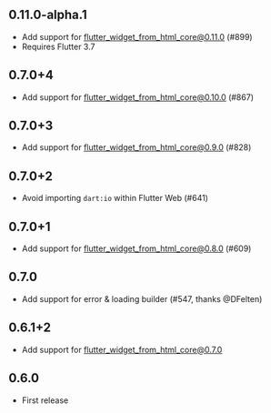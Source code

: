 ## 0.11.0-alpha.1

- Add support for flutter_widget_from_html_core@0.11.0 (#899)
- Requires Flutter 3.7

## 0.7.0+4

- Add support for flutter_widget_from_html_core@0.10.0 (#867)

## 0.7.0+3

- Add support for flutter_widget_from_html_core@0.9.0 (#828)

## 0.7.0+2

- Avoid importing `dart:io` within Flutter Web (#641)

## 0.7.0+1

- Add support for flutter_widget_from_html_core@0.8.0 (#609)

## 0.7.0

- Add support for error & loading builder (#547, thanks @DFelten)

## 0.6.1+2

- Add support for flutter_widget_from_html_core@0.7.0

## 0.6.0

- First release
